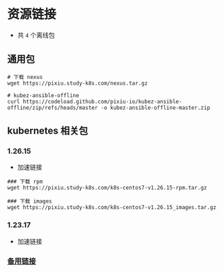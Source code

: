 # 资源链接

- 共 `4` 个离线包

## 通用包
```shell
# 下载 nexus
wget https://pixiu.study-k8s.com/nexus.tar.gz

# kubez-ansible-offline
curl https://codeload.github.com/pixiu-io/kubez-ansible-offline/zip/refs/heads/master -o kubez-ansible-offline-master.zip
```

## kubernetes 相关包
### 1.26.15
- 加速链接
```shell
### 下载 rpm
wget https://pixiu.study-k8s.com/k8s-centos7-v1.26.15-rpm.tar.gz

### 下载 images
wget https://pixiu.study-k8s.com/k8s-centos7-v1.26.15_images.tar.gz
```

### 1.23.17

- 加速链接

### [备用链接](http://nas.puzhihao.cn:28080/pixiu/)
